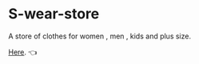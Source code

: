 # S-wear-store

A store of clothes for women , men , kids and plus size.

[Here](https://s-wear-store.herokuapp.com/). :point_left:

